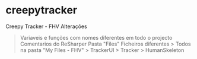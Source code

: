 # creepytracker
Creepy Tracker - FHV Alterações 
> Variaveis e funções com nomes diferentes em todo o projecto
> Comentarios do ReSharper
> Pasta "Files"
> Ficheiros diferentes 
    > Todos na pasta "My Files - FHV" 
    > TrackerUI
    > Tracker
    > HumanSkeleton
